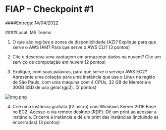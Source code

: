 # FIAP – Checkpoint #1

####Entrega: 14/04/2022

####Local: MS Teams


1) O que são regiões e zonas de disponibilidade (AZ)? Explique para que serve o AWS IAM? Para que serve o AWS CLI?  (3 pontos)


2) Cite e descreva uma vantagem em armazenar dados na nuvem? Cite um serviço de computação em nuvem (2 pontos)


3) Explique, com suas palavras, para que serve o serviço AWS EC2? Apresente uma cotação para uma instância que usa o
Linux na região de São Paulo, com uma máquina com 4 CPUs, 32 GB de Memória e 30GB SSD de uso geral (gp2). (2 pontos)

![img.png](img.png)

4) Crie uma instância gratuita (t2.micro) com Windows Server 2019 Base no EC2. Acesse-o via remote desktop (RDP).
Dê um print ao acessar a instância. Encerre a instância e dê um print das instâncias (incluindo as encerradas) (3 pontos)


